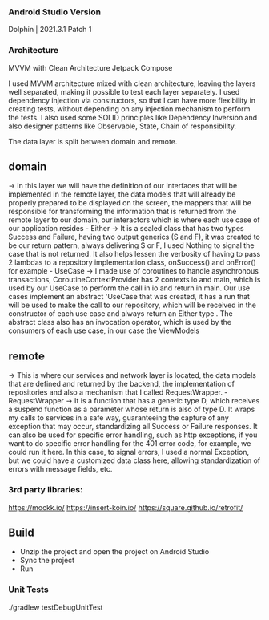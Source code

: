 ### Android Studio Version 
Dolphin | 2021.3.1 Patch 1

### Architecture
MVVM with Clean Architecture
Jetpack Compose

I used MVVM architecture mixed with clean architecture, leaving the layers well separated, making it possible to test each layer separately. I used dependency injection via constructors, so that I can have more flexibility in creating tests, without depending on any injection mechanism to perform the tests. I also used some SOLID principles like Dependency Inversion and also designer patterns like Observable, State, Chain of responsibility.

The data layer is split between domain and remote.
## domain
-> In this layer we will have the definition of our interfaces that will be implemented in the remote layer, the data models that will already be properly prepared to be displayed on the screen, the mappers that will be responsible for transforming the information that is returned from the remote layer to our domain, our interactors which is where each use case of our application resides
    - Either -> It is a sealed class that has two types Success and Failure, having two output generics (S and F), it was created to be our return pattern, always delivering S or F, I used Nothing to signal the case that is not returned. It also helps lessen the verbosity of having to pass 2 lambdas to a repository implementation class, onSuccess() and onError() for example
    - UseCase -> I made use of coroutines to handle asynchronous transactions, CoroutineContextProvider has 2 contexts io and main, which is used by our UseCase to perform the call in io and return in main. Our use cases implement an abstract 'UseCase that was created, it has a run that will be used to make the call to our repository, which will be received in the constructor of each use case and always return an Either type . The abstract class also has an invocation operator, which is used by the consumers of each use case, in our case the ViewModels

## remote    
-> This is where our services and network layer is located, the data models that are defined and returned by the backend, the implementation of repositories and also a mechanism that I called RequestWrapper.
    - RequestWrapper -> It is a function that has a generic type D, which receives a suspend function as a parameter whose return is also of type D. It wraps my calls to services in a safe way, guaranteeing the capture of any exception that may occur, standardizing all Success or Failure responses. It can also be used for specific error handling, such as http exceptions, if you want to do specific error handling for the 401 error code, for example, we could run it here. In this case, to signal errors, I used a normal Exception, but we could have a customized data class here, allowing standardization of errors with message fields, etc.

### 3rd party libraries:
https://mockk.io/
https://insert-koin.io/
https://square.github.io/retrofit/

## Build
- Unzip the project and open the project on Android Studio
- Sync the project
- Run

### Unit Tests
./gradlew testDebugUnitTest
